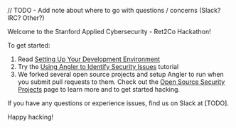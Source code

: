 // TODO - Add note about where to go with questions / concerns (Slack? IRC? Other?)

Welcome to the Stanford Applied Cybersecurity - Ret2Co Hackathon!

To get started:

1. Read [Setting Up Your Development Environment](https://github.com/returntocorp-hackathon/hackathon002/wiki/Setting-Up-Your-Development-Environment)
2. Try the [Using Angler to Identify Security Issues](https://github.com/returntocorp-hackathon/hackathon002/wiki/Using-Angler-to-Identify-Security-Issues) tutorial
3. We forked several open source projects and setup Angler to run when you submit pull requests to them. Check out the [Open Source Security Projects](https://github.com/returntocorp-hackathon/hackathon002/wiki/Open-Source-Security-Projects) page to learn more and to get started hacking.

If you have any questions or experience issues, find us on Slack at [TODO].

Happy hacking!